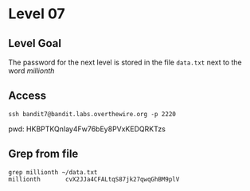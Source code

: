# Level 07

## Level Goal
The password for the next level is stored in the file `data.txt` next to the
word *millionth*

## Access
```
ssh bandit7@bandit.labs.overthewire.org -p 2220
```
pwd: HKBPTKQnIay4Fw76bEy8PVxKEDQRKTzs


## Grep from file
```
grep millionth ~/data.txt
millionth       cvX2JJa4CFALtqS87jk27qwqGhBM9plV
```
